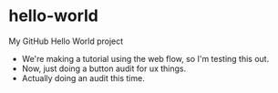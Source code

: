 # hello-world
My GitHub Hello World project

- We're making a tutorial using the web flow, so I'm testing this out.
- Now, just doing a button audit for ux things.
- Actually doing an audit this time.
